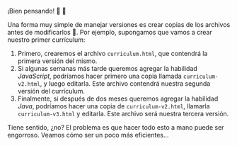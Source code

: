 ¡Bien pensando! :tada: :tada:

Una forma muy simple de manejar versiones es crear copias de los archivos antes de modificarlos :bookmark_tabs:. Por ejemplo, supongamos que vamos a crear nuestro primer currículum:

1. Primero, crearemos el archivo `curriculum.html`, que contendrá la primera versión del mismo.  
2. Si algunas semanas más tarde queremos agregar la habilidad _JavaScript_, podríamos hacer primero una copia llamada `curriculum-v2.html`, y luego editarla. Este archivo contendrá nuestra segunda versión del currículum. 
3. Finalmente, si después de dos meses queremos agregar la habilidad _Java_, podríamos hacer una copia de `curriculum-v2.html`, llamarla `curriculum-v3.html` y editarla. Este archivo será nuestra tercera versión. 

Tiene sentido, ¿no? El problema es que hacer todo esto a mano puede ser engorroso. Veamos cómo ser un poco más eficientes... 

